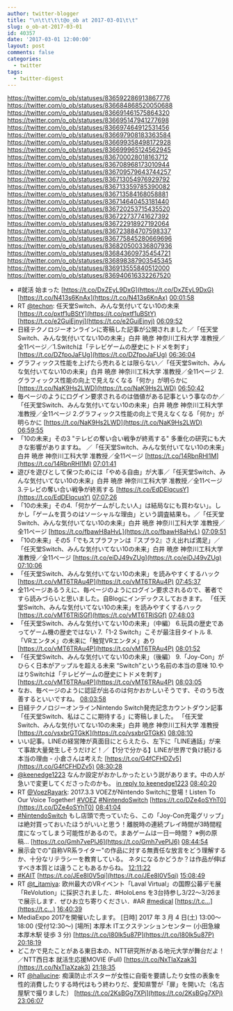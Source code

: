 ```yaml
---
author: twitter-blogger
title: "\n\t\t\t\t@o_ob at 2017-03-01\t\t"
slug: o_ob-at-2017-03-01
id: 40357
date: '2017-03-01 12:00:00'
layout: post
comments: false
categories:
  - twitter
tags:
  - twitter-digest
---
```


https://twitter.com/o_ob/statuses/836592286913867776 https://twitter.com/o_ob/statuses/836684868520050688 https://twitter.com/o_ob/statuses/836691461575864320 https://twitter.com/o_ob/statuses/836695147941277698 https://twitter.com/o_ob/statuses/836697464912531456 https://twitter.com/o_ob/statuses/836697908183363584 https://twitter.com/o_ob/statuses/836699358498172928 https://twitter.com/o_ob/statuses/836699965124562945 https://twitter.com/o_ob/statuses/836700028018163712 https://twitter.com/o_ob/statuses/836708968173010944 https://twitter.com/o_ob/statuses/836709579643744257 https://twitter.com/o_ob/statuses/836713054976929792 https://twitter.com/o_ob/statuses/836713359785390082 https://twitter.com/o_ob/statuses/836713584168058881 https://twitter.com/o_ob/statuses/836714640453181440 https://twitter.com/o_ob/statuses/836720253715435520 https://twitter.com/o_ob/statuses/836722737741627392 https://twitter.com/o_ob/statuses/836722918927192064 https://twitter.com/o_ob/statuses/836723884707598337 https://twitter.com/o_ob/statuses/836775845280669696 https://twitter.com/o_ob/statuses/836820500336807936 https://twitter.com/o_ob/statuses/836843609735454721 https://twitter.com/o_ob/statuses/836898387903545345 https://twitter.com/o_ob/statuses/836913555840512000 https://twitter.com/o_ob/statuses/836940616332267520  

*   #就活 始まった [https://t.co/DxZEyL9DxG](https://t.co/DxZEyL9DxG) [https://t.co/N413s6KnAx](https://t.co/N413s6KnAx) [00:01:58](https://twitter.com/o_ob/statuses/836592286913867776)
*   RT [@techon](https://twitter.com/techon): 任天堂Switch、みんな気付いてない10の未来 [https://t.co/pxtf1uBStY](https://t.co/pxtf1uBStY) [https://t.co/e2GuiEjnyj](https://t.co/e2GuiEjnyj) [06:09:52](https://twitter.com/o_ob/statuses/836684868520050688)
*   日経テクノロジーオンラインに寄稿した記事が公開されました／「任天堂Switch、みんな気付いてない10の未来」白井 暁彦 神奈川工科大学 准教授／全11ページ／1.Switchは「テレビゲームの歴史にトドメを刺す」 [https://t.co/DZfpoJaFUg](https://t.co/DZfpoJaFUg) [06:36:04](https://twitter.com/o_ob/statuses/836691461575864320)
*   グラフィックス性能を上げたら売れるとは限らない／「任天堂Switch、みんな気付いてない10の未来」白井 暁彦 神奈川工科大学 准教授／全11ページ 2.グラフィックス性能の向上で見えなくなる「何か」が明らかに [https://t.co/NaK9Hs2LWD](https://t.co/NaK9Hs2LWD) [06:50:42](https://twitter.com/o_ob/statuses/836695147941277698)
*   毎ページのようにログイン要求されるのは価値がある記事という事なのか／「任天堂Switch、みんな気付いてない10の未来」白井 暁彦 神奈川工科大学 准教授／全11ページ 2.グラフィックス性能の向上で見えなくなる「何か」が明らかに [https://t.co/NaK9Hs2LWD](https://t.co/NaK9Hs2LWD) [06:59:55](https://twitter.com/o_ob/statuses/836697464912531456)
*   「10の未来」その3 "テレビの奪い合い戦争が終焉する" 多重化の研究にも大きな影響がありますね。 ／「任天堂Switch、みんな気付いてない10の未来」白井 暁彦 神奈川工科大学 准教授／全11ページ [https://t.co/14RbnRHl1M](https://t.co/14RbnRHl1M) [07:01:41](https://twitter.com/o_ob/statuses/836697908183363584)
*   遊びを遊びとして保つためには「やめる自由」が大事／「任天堂Switch、みんな気付いてない10の未来」白井 暁彦 神奈川工科大学 准教授／全11ページ 3.テレビの奪い合い戦争が終焉する [https://t.co/EdDElqcusY](https://t.co/EdDElqcusY) [07:07:26](https://twitter.com/o_ob/statuses/836699358498172928)
*   「10の未来」その4.「何かゲームがしたい人」は結局なにも買わない」。しかし「ゲームを買うのはソーシャルな理由」という調査結果も。／「任天堂Switch、みんな気付いてない10の未来」白井 暁彦 神奈川工科大学 准教授／全11ページ [https://t.co/fbawH8aHvL](https://t.co/fbawH8aHvL) [07:09:51](https://twitter.com/o_ob/statuses/836699965124562945)
*   「10の未来」その5「でもスプラファンは『スプラ2』さえ出れば満足」／「任天堂Switch、みんな気付いてない10の未来」白井 暁彦 神奈川工科大学 准教授／全11ページ [https://t.co/eiDJ49vZUg](https://t.co/eiDJ49vZUg) [07:10:06](https://twitter.com/o_ob/statuses/836700028018163712)
*   「任天堂Switch、みんな気付いてない10の未来」を読みやすくするハック [https://t.co/vMT6TRAu4P](https://t.co/vMT6TRAu4P) [07:45:37](https://twitter.com/o_ob/statuses/836708968173010944)
*   全11ページあるうえに、毎ページのようにログイン要求されるので、著者ですら読みづらいと思いました。自Blogにインデックスしておきます。 「任天堂Switch、みんな気付いてない10の未来」を読みやすくするハック [https://t.co/vMT6TRiSGf](https://t.co/vMT6TRiSGf) [07:48:03](https://twitter.com/o_ob/statuses/836709579643744257)
*   「任天堂Switch、みんな気付いてない10の未来」（中編） 6.玩具の歴史であってゲーム機の歴史ではない 7.「1-2 Switch」こそが最注目タイトル 8.「VRエンタメ」の未来に「触覚VRエンタメ」あり [https://t.co/vMT6TRAu4P](https://t.co/vMT6TRAu4P) [08:01:52](https://twitter.com/o_ob/statuses/836713054976929792)
*   「任天堂Switch、みんな気付いてない10の未来」（後編） 9.「Joy-Con」がひらく日本がアップルを超える未来 “Switch”という名前の本当の意味 10.やはりSwitchは「テレビゲームの歴史にトドメを刺す」 [https://t.co/vMT6TRAu4P](https://t.co/vMT6TRAu4P) [08:03:05](https://twitter.com/o_ob/statuses/836713359785390082)
*   なお、毎ページのように認証が出るのは何かおかしいそうです、そのうち改善するといいですね。 [08:03:58](https://twitter.com/o_ob/statuses/836713584168058881)
*   日経テクノロジーオンラインNintendo Switch発売記念カウントダウン記事「任天堂Switch、私はここに期待する」に寄稿しました。 「任天堂Switch、みんな気付いてない10の未来」白井 暁彦 神奈川工科大学 准教授 [https://t.co/vsxbrGTGkK](https://t.co/vsxbrGTGkK) [08:08:10](https://twitter.com/o_ob/statuses/836714640453181440)
*   いい記事。LINEの経営陣が真面目にとらえたら、左下に「LINE通話」が来て事故大量発生しそうだけど！／【1分で分かる】LINEが世界で負け続ける本当の理由 - 小倉さんは考えた [https://t.co/G4fCFHDZv5](https://t.co/G4fCFHDZv5) [08:30:28](https://twitter.com/o_ob/statuses/836720253715435520)
*   [@keenedge1223](https://twitter.com/keenedge1223) なんか設定がおかしかったという説があります。中の人が急いで変更してくださったのかも。 [in reply to keenedge1223](https://twitter.com/keenedge1223/statuses/836720187453779968) [08:40:20](https://twitter.com/o_ob/statuses/836722737741627392)
*   RT [@VoezRayark](https://twitter.com/VoezRayark): 2017.3.3 VOEZがNintendo Switchに登場！Listen To Our Voice Together! [#VOEZ](https://twitter.com/search?q=%23VOEZ&src=hash) [#NintendoSwitch](https://twitter.com/search?q=%23NintendoSwitch&src=hash) [https://t.co/DZe4oSYhT0](https://t.co/DZe4oSYhT0) [08:41:04](https://twitter.com/o_ob/statuses/836722918927192064)
*   [#NintendoSwitch](https://twitter.com/search?q=%23NintendoSwitch&src=hash) もし店頭で売っていたら、この「Joy-Con充電グリップ」は絶対買っておいたほうがいいと思う！離脱時の連続プレイ時間が3時間程度になってしまう可能性があるので。まあゲームは一日一時間？ ※例の原稿… [https://t.co/Gmh7vePlJ6](https://t.co/Gmh7vePlJ6) [08:44:54](https://twitter.com/o_ob/statuses/836723884707598337)
*   展示会での"自称VR系ライター"の作品に対する無責任な放言をどう理解するか、十分なリテラシーを教育している。 ネタになるかどうか？は作品が伸ばすべき本質とは違うこともあるからね。 [12:11:22](https://twitter.com/o_ob/statuses/836775845280669696)
*   [#KAIT](https://twitter.com/search?q=%23KAIT&src=hash) [https://t.co/JEe8I0V5qi](https://t.co/JEe8I0V5qi) [15:08:49](https://twitter.com/o_ob/statuses/836820500336807936)
*   RT [@t_itamiya](https://twitter.com/t_itamiya): 欧州最大のVRイベント「Laval Virtual」の国際公募デモ展「ReVolution」に採択されました．#HoloLens を3台持参し3/22～3/26まで展示します．ぜひお立ち寄りください．#AR [#medical](https://twitter.com/search?q=%23medical&src=hash) [https://t.c…](https://t.c…) [16:40:39](https://twitter.com/o_ob/statuses/836843609735454721)
*   MediaExpo 2017を開催いたします。 [日時] 2017 年 3 月 4 日(土) 13:00〜18:00 (受付12:30〜) [場所] 本厚木 ITエクステンションセンター (小田急線 本厚木駅 徒歩 3 分) [https://t.co/I80lk5u87P](https://t.co/I80lk5u87P) [20:18:19](https://twitter.com/o_ob/statuses/836898387903545345)
*   どこかで見たことがある東日本の、NTT研究所がある地元大学が舞台だよ！／NTT西日本 就活生応援MOVIE (Full) [https://t.co/NxTIaXzak3](https://t.co/NxTIaXzak3) [21:18:35](https://twitter.com/o_ob/statuses/836913555840512000)
*   RT [@hallucine](https://twitter.com/hallucine): 痴漢防止ポスターが女性に自衛を要請したり女性の表象を性的消費したりする時代はもう終わりだ、愛知県警が「扉」を開いた（名古屋駅で撮りました） [https://t.co/2KsBGg7XPj](https://t.co/2KsBGg7XPj) [23:06:07](https://twitter.com/o_ob/statuses/836940616332267520)